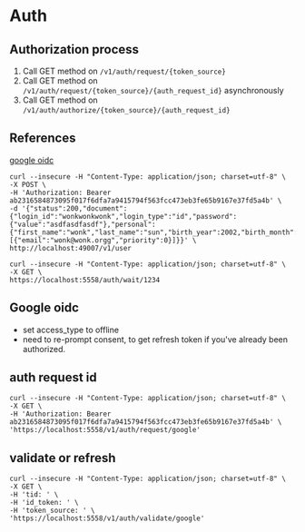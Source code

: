 # Auth

## Authorization process
1. Call GET method on `/v1/auth/request/{token_source}`
2. Call GET method on `/v1/auth/request/{token_source}/{auth_request_id}` asynchronously
3. Call GET method on `/v1/auth/authorize/{token_source}/{auth_request_id}`


## References
[google oidc](https://developers.google.com/identity/openid-connect/openid-connect?hl=ko)

```
curl --insecure -H "Content-Type: application/json; charset=utf-8" \
-X POST \
-H 'Authorization: Bearer ab2316584873095f017f6dfa7a9415794f563fcc473eb3fe65b9167e37fd5a4b' \
-d '{"status":200,"document":{"login_id":"wonkwonkwonk","login_type":"id","password":{"value":"asdfasdfasdf"},"personal":{"first_name":"wonk","last_name":"sun","birth_year":2002,"birth_month":1,"birth_day":2,"gender":"M","nationality":"KOR"},"emails":[{"email":"wonk@wonk.orgg","priority":0}]}}' \
http://localhost:49007/v1/user

curl --insecure -H "Content-Type: application/json; charset=utf-8" \
-X GET \
https://localhost:5558/auth/wait/1234
```

## Google oidc
- set access_type to offline
- need to re-prompt consent, to get refresh token if you've already been authorized.

## auth request id
```
curl --insecure -H "Content-Type: application/json; charset=utf-8" \
-X GET \
-H 'Authorization: Bearer ab2316584873095f017f6dfa7a9415794f563fcc473eb3fe65b9167e37fd5a4b' \
'https://localhost:5558/v1/auth/request/google'
```

## validate or refresh
```
curl --insecure -H "Content-Type: application/json; charset=utf-8" \
-X GET \
-H 'tid: ' \
-H 'id_token: ' \
-H 'token_source: ' \
'https://localhost:5558/v1/auth/validate/google'
```